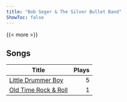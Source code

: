 ```yaml
---
title: "Bob Seger & The Silver Bullet Band"
ShowToc: false
---
```


{{< more >}}

## Songs
Title | Plays 
----- | -----: 
[Little Drummer Boy](/songs/little-drummer-boy) | 5
[Old Time Rock & Roll](/songs/old-time-rock-roll) | 1

